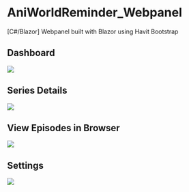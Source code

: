 # AniWorldReminder_Webpanel
[C#/Blazor] Webpanel built with Blazor using Havit Bootstrap


## Dashboard
![](https://reducemy.link/p/4WRCFh)

## Series Details
![](https://reducemy.link/p/4WRCFj)

## View Episodes in Browser
![](https://reducemy.link/p/4WRCFk)

## Settings
![](https://reducemy.link/p/4WRCFm)
